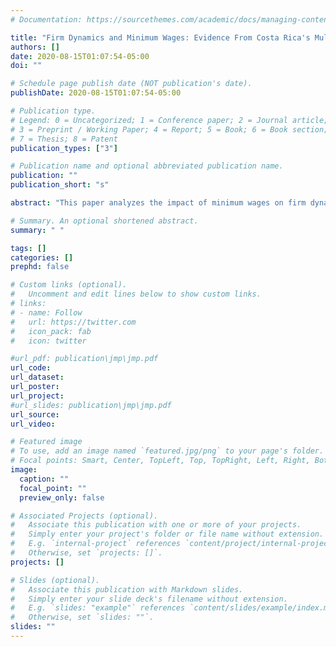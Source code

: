 ```yaml
---
# Documentation: https://sourcethemes.com/academic/docs/managing-content/

title: "Firm Dynamics and Minimum Wages: Evidence From Costa Rica's Multi-Tier System"
authors: []
date: 2020-08-15T01:07:54-05:00
doi: ""

# Schedule page publish date (NOT publication's date).
publishDate: 2020-08-15T01:07:54-05:00

# Publication type.
# Legend: 0 = Uncategorized; 1 = Conference paper; 2 = Journal article;
# 3 = Preprint / Working Paper; 4 = Report; 5 = Book; 6 = Book section;
# 7 = Thesis; 8 = Patent
publication_types: ["3"]

# Publication name and optional abbreviated publication name.
publication: ""
publication_short: "s"

abstract: "This paper analyzes the impact of minimum wages on firm dynamics. I  investigate Costa Rica's multi-tier setting, where minimum wages vary by occupations and increases are sizeable and permanent. I assemble rich administrative data covering the universe of workers and firms to construct accurate measures of exposure to the policy. Then I implement difference-in-differences strategies that exploit the distinctive heterogeneity derived from the system to infer firm responses and the impact on business entry and exit. Results suggest that the policy substantially increased labor costs for exposed firms. Firms respond by reducing employment, while revenues, productivity, and capital adoption increase. On the extensive margin, exposure to the minimum wage disproportionately hits low-productive units to exit the market, while it harms business creation, as industries with average exposure experience lower startup rates. Hence, strong labor market regulation is a relevant determinant of the number and the size of new participants."

# Summary. An optional shortened abstract.
summary: " "

tags: []
categories: []
prephd: false

# Custom links (optional).
#   Uncomment and edit lines below to show custom links.
# links:
# - name: Follow
#   url: https://twitter.com
#   icon_pack: fab
#   icon: twitter

#url_pdf: publication\jmp\jmp.pdf
url_code:
url_dataset:
url_poster:
url_project:
#url_slides: publication\jmp\jmp.pdf
url_source:
url_video:

# Featured image
# To use, add an image named `featured.jpg/png` to your page's folder.
# Focal points: Smart, Center, TopLeft, Top, TopRight, Left, Right, BottomLeft, Bottom, BottomRight.
image:
  caption: ""
  focal_point: ""
  preview_only: false

# Associated Projects (optional).
#   Associate this publication with one or more of your projects.
#   Simply enter your project's folder or file name without extension.
#   E.g. `internal-project` references `content/project/internal-project/index.md`.
#   Otherwise, set `projects: []`.
projects: []

# Slides (optional).
#   Associate this publication with Markdown slides.
#   Simply enter your slide deck's filename without extension.
#   E.g. `slides: "example"` references `content/slides/example/index.md`.
#   Otherwise, set `slides: ""`.
slides: ""
---
```

